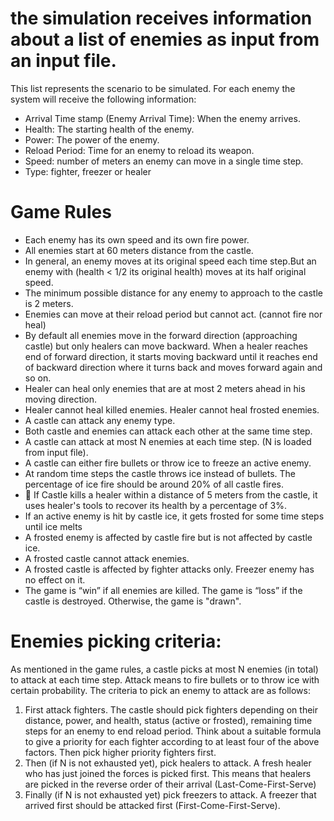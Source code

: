 # the simulation receives information about a list of enemies as input from an input file. 
This list represents the scenario to be simulated. For each enemy the system will receive the following information:
- Arrival Time stamp (Enemy Arrival Time): When the enemy arrives.
- Health: The starting health of the enemy.
- Power: The power of the enemy.
- Reload Period: Time for an enemy to reload its weapon.
- Speed: number of meters an enemy can move in a single time step.
- Type: fighter, freezer or healer

# Game Rules
- Each enemy has its own speed and its own fire power.
- All enemies start at 60 meters distance from the castle.
- In general, an enemy moves at its original speed each time step.But an enemy with (health < 1/2 its original health) moves at its half original speed.
- The minimum possible distance for any enemy to approach to the castle is 2 meters.
- Enemies can move at their reload period but cannot act. (cannot fire nor heal)
- By default all enemies move in the forward direction (approaching castle) but only healers can move backward. When a healer reaches end of forward direction, it starts moving backward until it reaches end of backward direction where it turns back and moves forward again and so on.
- Healer can heal only enemies that are at most 2 meters ahead in his moving direction.
- Healer cannot heal killed enemies. Healer cannot heal frosted enemies.
- A castle can attack any enemy type.
- Both castle and enemies can attack each other at the same time step.
- A castle can attack at most N enemies at each time step. (N is loaded from input file).
- A castle can either fire bullets or throw ice to freeze an active enemy.
- At random time steps the castle throws ice instead of bullets. The percentage of ice fire should be around 20% of all castle fires.
-  If Castle kills a healer within a distance of 5 meters from the castle, it uses healer's tools to recover its health by a percentage of 3%.
- If an active enemy is hit by castle ice, it gets frosted for some time steps until ice melts
- A frosted enemy is affected by castle fire but is not affected by castle ice.
- A frosted castle cannot attack enemies.
- A frosted castle is affected by fighter attacks only. Freezer enemy has no effect on it.
- The game is “win” if all enemies are killed. The game is “loss” if the castle is destroyed. Otherwise, the game is "drawn".

# Enemies picking criteria:
As mentioned in the game rules, a castle picks at most N enemies (in total) to attack at each time step. Attack means to fire bullets or to throw ice with certain probability. The criteria to pick an enemy to attack are as follows:
1. First attack fighters. The castle should pick fighters depending on their distance, power, and health, status (active or frosted), remaining time steps for an enemy to end reload period. Think about a suitable formula to give a priority for each fighter according to at least four of the above factors. Then pick higher priority fighters first.
2. Then (if N is not exhausted yet), pick healers to attack. A fresh healer who has just joined the forces is picked first. This means that healers are picked in the reverse order of their arrival (Last-Come-First-Serve)
3. Finally (if N is not exhausted yet) pick freezers to attack. A freezer that arrived first should be attacked first (First-Come-First-Serve).
